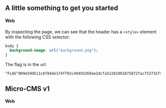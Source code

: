 ## A little something to get you started

#### Web

By inspecting the page, we can see that the header has a `<style>` element with the following CSS selector:

```css
body {
  background-image: url("background.png");
}
```

The flag is in the url.

```
^FLAG^009e59d511c6f84de174ff02c49493269ae2dcfa52281901875872facf53715f$FLAG$
```

## Micro-CMS v1

#### Web

